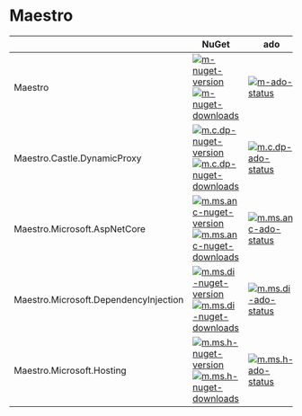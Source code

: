 # Maestro

| | NuGet | ado |
|-|-|-|
| Maestro                               | [![m-nuget-version] ![m-nuget-downloads]][m-nuget]                      | [![m-ado-status]][m-ado]               |
| Maestro.Castle.DynamicProxy           | [![m.c.dp-nuget-version] ![m.c.dp-nuget-downloads]][m.c.dp-nuget]       | [![m.c.dp-ado-status]][m.c.dp-ado]     |
| Maestro.Microsoft.AspNetCore          | [![m.ms.anc-nuget-version] ![m.ms.anc-nuget-downloads]][m.ms.anc-nuget] | [![m.ms.anc-ado-status]][m.ms.anc-ado] |
| Maestro.Microsoft.DependencyInjection | [![m.ms.di-nuget-version] ![m.ms.di-nuget-downloads]][m.ms.di-nuget]    | [![m.ms.di-ado-status]][m.ms.di-ado]   |
| Maestro.Microsoft.Hosting             | [![m.ms.h-nuget-version] ![m.ms.h-nuget-downloads]][m.ms.h-nuget]       | [![m.ms.h-ado-status]][m.ms.h-ado]     |

[m-ado]: https://dev.azure.com/jonassamuelsson/Maestro/_build/latest?definitionId=9
[m-ado-status]: https://dev.azure.com/jonassamuelsson/Maestro/_apis/build/status/Maestro
[m-nuget]: https://www.nuget.org/packages/Maestro/
[m-nuget-version]: https://img.shields.io/nuget/v/Maestro.svg
[m-nuget-downloads]: https://img.shields.io/nuget/dt/Maestro.svg

[m.c.dp-ado]: https://dev.azure.com/jonassamuelsson/Maestro/_build/latest?definitionId=10
[m.c.dp-ado-status]: https://dev.azure.com/jonassamuelsson/Maestro/_apis/build/status/Maestro.Castle.DynamicProxy
[m.c.dp-nuget]: https://www.nuget.org/packages/Maestro.Microsoft.AspNetCore/
[m.c.dp-nuget-downloads]: https://img.shields.io/nuget/dt/Maestro.Microsoft.AspNetCore.svg
[m.c.dp-nuget-version]: https://img.shields.io/nuget/v/Maestro.Microsoft.AspNetCore.svg

[m.ms.anc-ado]: https://dev.azure.com/jonassamuelsson/Maestro/_build/latest?definitionId=11
[m.ms.anc-ado-status]: https://dev.azure.com/jonassamuelsson/Maestro/_apis/build/status/Maestro.Microsoft.AspNetCore
[m.ms.anc-nuget]: https://www.nuget.org/packages/Maestro.Microsoft.AspNetCore/
[m.ms.anc-nuget-downloads]: https://img.shields.io/nuget/dt/Maestro.Microsoft.AspNetCore.svg
[m.ms.anc-nuget-version]: https://img.shields.io/nuget/v/Maestro.Microsoft.AspNetCore.svg

[m.ms.di-ado]: https://dev.azure.com/jonassamuelsson/Maestro/_build/latest?definitionId=12
[m.ms.di-ado-status]: https://dev.azure.com/jonassamuelsson/Maestro/_apis/build/status/Maestro.Microsoft.DependencyInjection
[m.ms.di-nuget]: https://www.nuget.org/packages/Maestro.Microsoft.DependencyInjection/
[m.ms.di-nuget-downloads]: https://img.shields.io/nuget/dt/Maestro.Microsoft.DependencyInjection.svg
[m.ms.di-nuget-version]: https://img.shields.io/nuget/v/Maestro.Microsoft.DependencyInjection.svg

[m.ms.h-ado]: https://dev.azure.com/jonassamuelsson/Maestro/_build/latest?definitionId=13
[m.ms.h-ado-status]: https://dev.azure.com/jonassamuelsson/Maestro/_apis/build/status/Maestro.Microsoft.Hosting
[m.ms.h-nuget]: https://www.nuget.org/packages/Maestro.Microsoft.Hosting/
[m.ms.h-nuget-downloads]: https://img.shields.io/nuget/dt/Maestro.Microsoft.Hosting.svg
[m.ms.h-nuget-version]: https://img.shields.io/nuget/v/Maestro.Microsoft.Hosting.svg
